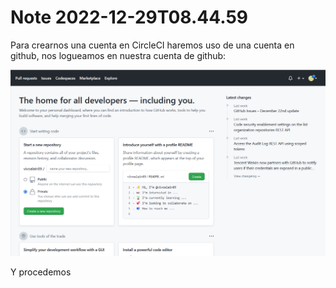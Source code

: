 Note 2022-12-29T08.44.59
========================

Para crearnos una cuenta en CircleCI haremos uso de una cuenta en github, nos logueamos en nuestra cuenta de github:

![qownnotes-media-PXAaje](../../media/qownnotes-media-PXAaje.png)

Y procedemos